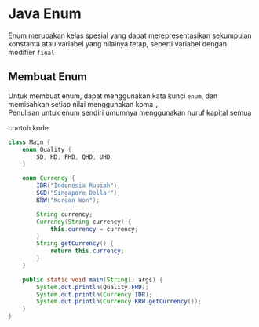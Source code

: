 # Java Enum

Enum merupakan kelas spesial yang dapat merepresentasikan sekumpulan konstanta atau variabel yang nilainya tetap, seperti variabel dengan modifier ```final```  

## Membuat Enum
Untuk membuat enum, dapat menggunakan kata kunci ```enum```, dan memisahkan setiap nilai menggunakan koma ```,```  
Penulisan untuk enum sendiri umumnya menggunakan huruf kapital semua  

contoh kode
```java
class Main {
    enum Quality {
        SD, HD, FHD, QHD, UHD
    }

    enum Currency {
        IDR("Indonesia Rupiah"),
        SGD("Singapore Dollar"),
        KRW("Korean Won");

        String currency;
        Currency(String currency) {
            this.currency = currency;
        }
        String getCurrency() {
            return this.currency;
        }
    }

    public static void main(String[] args) {
        System.out.println(Quality.FHD);
        System.out.println(Currency.IDR);
        System.out.println(Currency.KRW.getCurrency());
    }
}
```